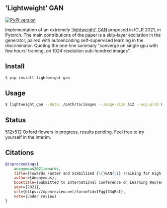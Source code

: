 ## 'Lightweight' GAN

[![PyPI version](https://badge.fury.io/py/lightweight-gan.svg)](https://badge.fury.io/py/lightweight-gan)

Implementation of an extremely <a href="https://openreview.net/forum?id=1Fqg133qRaI">'lightweight' GAN</a> proposed in ICLR 2021, in Pytorch. The main contributions of the paper is a skip-layer excitation in the generator, paired with autoencoding self-supervised learning in the discriminator. Quoting the one-line summary "converge on single gpu with few hours' training, on 1024 resolution sub-hundred images".

## Install

```bash
$ pip install lightweight-gan
```

## Usage

```bash
$ lightweight_gan --data ./path/to/images --image-size 512 --aug-prob 0.2
```

## Status

512x512 Oxford flowers in progress, results pending. Feel free to try yourself in the interim.

## Citations

```bibtex
@inproceedings{
    anonymous2021towards,
    title={Towards Faster and Stabilized {\{}GAN{\}} Training for High-fidelity Few-shot Image Synthesis},
    author={Anonymous},
    booktitle={Submitted to International Conference on Learning Representations},
    year={2021},
    url={https://openreview.net/forum?id=1Fqg133qRaI},
    note={under review}
}
```
